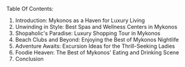 Table Of Contents:

1. Introduction: Mykonos as a Haven for Luxury Living
2. Unwinding in Style: Best Spas and Wellness Centers in Mykonos
3. Shopaholic's Paradise: Luxury Shopping Tour in Mykonos
4. Beach Clubs and Beyond: Enjoying the Best of Mykonos Nightlife
5. Adventure Awaits: Excursion Ideas for the Thrill-Seeking Ladies
6. Foodie Heaven: The Best of Mykonos' Eating and Drinking Scene
7. Conclusion